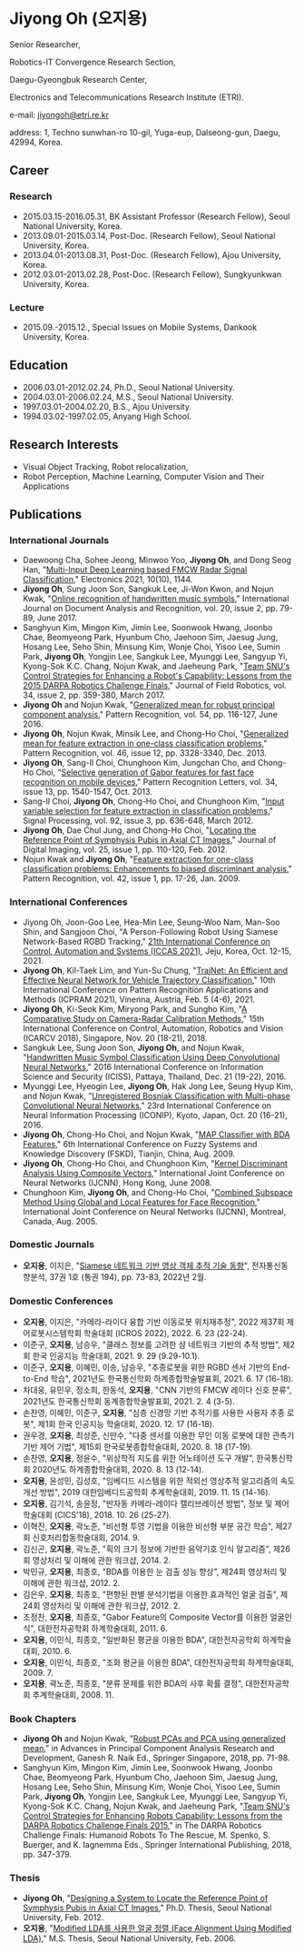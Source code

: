 <!--
<div align="center">
  <br>
  <img src="/images/증명사진-오지용.png" alt="Jiyong Oh (오지용)" width="600"/>
  <br>  
   <p align="center">
    <i>Support my work via <a href="https://paypal.me/AmitMerchant">Paypal</a></i>
    •
    <i>Would you be interested in <a href="https://www.producthunt.com/upcoming/reverie-pro">Reverie Pro</a>?</i>
  </p> 
</div> -->

# Jiyong Oh (오지용)

Senior Researcher,

Robotics-IT Convergence Research Section,

Daegu-Gyeongbuk Research Center,

Electronics and Telecommunications Research Institute (ETRI).

e-mail: jiyongoh@etri.re.kr

address: 1, Techno sunwhan-ro 10-gil, Yuga-eup, Dalseong-gun, Daegu, 42994, Korea.

<!--
Reverie is a [Jekyll](https://jekyllrb.com/)-powered theme which is simple and opinionated. It's actually a fork of [jekyll-now](https://github.com/barryclark/jekyll-now) with some additional features and personal touches which I've implemented to suit my needs for my blog.

> [Theme demo](https://reverie-jekyll.netlify.app/)

This is a plug-and-play Jekyll theme best suited to use on [GitHub Pages](https://pages.github.com) (or [Cloudflare Pages](https://pages.cloudflare.com/) if you want to have your repository private) without even setting up a local environment.

![](/images/reverie-demo.png)

|  Responsiveness            |  Search | Categories |
|---------------------|----------------------|----------------------|
|![Responsiveness](/images/mobile-demo.png) | ![search](/images/search.png) | ![categories](/images/categories.png) |


# Table of Contents
  - [Career](#career)
    - [Research](#Research)
    - [Lecture](#Lecture)
  - [Education](#education)
  - [Research](#research-interests)
  - [Publication](#publication)
    - [International Journals](#international-journals)
    - [International Conferences](#international-conferences)
    - [Domestic Journals](#domestic-journals)
    - [Domestic Conferences](#domestic-conferences)
    - [Book Chapters](#book-chapters)
    - [Thesis](#thesis)
-->

## Career


### Research
- 2015.03.15-2016.05.31, BK Assistant Professor (Research Fellow), Seoul National University, Korea.
- 2013.09.01-2015.03.14, Post-Doc. (Research Fellow), Seoul National University, Korea.
- 2013.04.01-2013.08.31, Post-Doc. (Research Fellow), Ajou University, Korea.
- 2012.03.01-2013.02.28, Post-Doc. (Research Fellow), Sungkyunkwan University, Korea.


### Lecture
- 2015.09.-2015.12., Special Issues on Mobile Systems, Dankook University, Korea.


## Education
- 2006.03.01-2012.02.24, Ph.D., Seoul National University.
- 2004.03.01-2006.02.24, M.S., Seoul National University.
- 1997.03.01-2004.02.20, B.S., Ajou University.
- 1994.03.02-1997.02.05, Anyang High School.


## Research Interests
- Visual Object Tracking, Robot relocalization, 
- Robot Perception, Machine Learning, Computer Vision and Their Applications



## Publications

### International Journals
- Daewoong Cha, Sohee Jeong, Minwoo Yoo, **Jiyong Oh**, and Dong Seog Han, "[Multi-Input Deep Learning based FMCW Radar Signal Classification](https://www.mdpi.com/2079-9292/10/10/1144)," Electronics 2021, 10(10), 1144.
- **Jiyong Oh**, Sung Joon Son, Sangkuk Lee, Ji-Won Kwon, and Nojun Kwak, "[Online recognition of handwritten music symbols](https://link.springer.com/article/10.1007/s10032-017-0281-y?wt_mc=Internal.Event.1.SEM.ArticleAuthorOnlineFirst)," International Journal on Document Analysis and Recognition, vol. 20, issue 2, pp. 79-89, June 2017.
- Sanghyun Kim, Mingon Kim, Jimin Lee, Soonwook Hwang, Joonbo Chae, Beomyeong Park, Hyunbum Cho, Jaehoon Sim, Jaesug Jung, Hosang Lee, Seho Shin, Minsung Kim, Wonje Choi, Yisoo Lee, Sumin Park, **Jiyong Oh**, Yongjin Lee, Sangkuk Lee, Myunggi Lee, Sangyup Yi, Kyong-Sok K.C. Chang, Nojun Kwak, and Jaeheung Park, "[Team SNU's Control Strategies for Enhancing a Robot's Capability: Lessons from the 2015 DARPA Robotics Challenge Finals](https://onlinelibrary.wiley.com/doi/abs/10.1002/rob.21678)," Journal of Field Robotics, vol. 34, issue 2, pp. 359-380, March 2017.
- **Jiyong Oh** and Nojun Kwak, "[Generalized mean for robust principal component analysis](https://www.sciencedirect.com/science/article/pii/S0031320316000042)," Pattern Recognition, vol. 54, pp. 116-127, June 2016.
- **Jiyong Oh**, Nojun Kwak, Minsik Lee, and Chong-Ho Choi, "[Generalized mean for feature extraction in one-class classification problems](https://www.sciencedirect.com/science/article/abs/pii/S0031320313002707)," Pattern Recognition, vol. 46, issue 12, pp. 3328-3340, Dec. 2013.
- **Jiyong Oh**, Sang-Il Choi, Chunghoon Kim, Jungchan Cho, and Chong-Ho Choi, "[Selective generation of Gabor features for fast face recognition on mobile devices](https://www.sciencedirect.com/science/article/abs/pii/S0167865513002420)," Pattern Recognition Letters, vol. 34, issue 13, pp. 1540-1547, Oct. 2013.
- Sang-Il Choi, **Jiyong Oh**, Chong-Ho Choi, and Chunghoon Kim, "[Input variable selection for feature extraction in classification problems](https://www.sciencedirect.com/science/article/abs/pii/S0165168411003008)," Signal Processing, vol. 92, issue 3, pp. 636-648, March 2012.
- **Jiyong Oh**, Dae Chul Jung, and Chong-Ho Choi, "[Locating the Reference Point of Symphysis Pubis in Axial CT Images](https://link.springer.com/article/10.1007/s10278-011-9384-z)," Journal of Digital Imaging, vol. 25, issue 1, pp. 110-120, Feb. 2012.
- Nojun Kwak and **Jiyong Oh**, "[Feature extraction for one-class classification problems: Enhancements to biased discriminant analysis](https://www.sciencedirect.com/science/article/abs/pii/S0031320308002781)," Pattern Recognition, vol. 42, issue 1, pp. 17-26, Jan. 2009.


### International Conferences
- Jiyong Oh, Joon-Goo Lee, Hea-Min Lee, Seung-Woo Nam, Man-Soo Shin, and Sangjoon Choi, "A Person-Following Robot Using Siamese Network-Based RGBD Tracking," [21th International Conference on Control, Automation and Systems (ICCAS 2021)](http://2021.iccas.org/?page_id=962&uid=18&mod=document), Jeju, Korea, Oct. 12-15, 2021.
- **Jiyong Oh**, Kil-Taek Lim, and Yun-Su Chung, "[TrajNet: An Efficient and Effective Neural Network for Vehicle Trajectory Classification](https://www.scitepress.org/PublicationsDetail.aspx?ID=Rf72zoxRUjs=&t=1)," 10th International Conference on Pattern Recognition Applications and Methods (ICPRAM 2021), Vinenna, Austria, Feb. 5 (4-6), 2021.
- **Jiyong Oh**, Ki-Seok Kim, Miryong Park, and Sungho Kim, "[A Comparative Study on Camera-Radar Calibration Methods](https://ieeexplore.ieee.org/document/8581329)," 15th International Conference on Control, Automation, Robotics and Vision (ICARCV 2018), Singapore, Nov. 20 (18-21), 2018.
- Sangkuk Lee, Sung Joon Son, **Jiyong Oh**, and Nojun Kwak, "[Handwritten Music Symbol Classification Using Deep Convolutional Neural Networks](https://ieeexplore.ieee.org/document/7885856)," 2016 International Conference on Information Science and Security (ICISS), Pattaya, Thailand, Dec. 21 (19-22), 2016.
- Myunggi Lee, Hyeogin Lee, **Jiyong Oh**, Hak Jong Lee, Seung Hyup Kim, and Nojun Kwak, "[Unregistered Bosniak Classification with Multi-phase Convolutional Neural Networks](https://link.springer.com/chapter/10.1007/978-3-319-46681-1_3)," 23rd International Conference on Neural Information Processing (ICONIP), Kyoto, Japan, Oct. 20 (16-21), 2016.
- **Jiyong Oh**, Chong-Ho Choi, and Nojun Kwak, "[MAP Classifier with BDA Features](https://ieeexplore.ieee.org/document/5358603?tp=&arnumber=5358603&queryText%3DMAP%20Classifier%20with%20BDA%20Features=)," 6th International Conference on Fuzzy Systems and Knowledge Discovery (FSKD), Tianjin, China, Aug. 2009.
- **Jiyong Oh**, Chong-Ho Choi, and Chunghoon Kim, "[Kernel Discriminant Analysis Using Composite Vectors](https://ieeexplore.ieee.org/document/4634144?tp=&arnumber=4634144&queryText%3DKernel%20Discriminant%20Analysis%20Using%20Composite%20Vectors=)," International Joint Conference on Neural Networks (IJCNN), Hong Kong, June 2008.
- Chunghoon Kim, **Jiyong Oh**, and Chong-Ho Choi, "[Combined Subspace Method Using Global and Local Features for Face Recognition](https://ieeexplore.ieee.org/document/1556212?tp=&arnumber=1556212&queryText%3DCombined%20Subspace%20Method%20Using%20Global%20and%20Local%20Features%20for%20Face%20Recognition=)," International Joint Conference on Neural Networks (IJCNN), Montreal, Canada, Aug. 2005.

### Domestic Journals
- **오지용**, 이지은, "[Siamese 네트워크 기반 영상 객체 추적 기술 동향](https://ettrends.etri.re.kr/ettrends/194/0905194009/)", 전자통신동향분석, 37권 1호 (통권 194), pp. 73-83, 2022년 2월.


### Domestic Conferences
- **오지용**, 이지은, "카메라-라이다 융합 기반 이동로봇 위치재추정", 2022 제37회 제어로봇시스템학회 학술대회 (ICROS 2022), 2022. 6. 23 (22-24).
- 이준구, **오지용**, 남승우, "클래스 정보를 고려한 샴 네트워크 기반의 추적 방법", 제2회 한국 인공지능 학술대회, 2021. 9. 29 (9.29-10.1).
- 이준구, **오지용**, 이혜민, 이송, 남승우, "추종로봇을 위한 RGBD 센서 기반의 End-to-End 학습", 2021년도 한국통신학회 하계종합학술발표회, 2021. 6. 17 (16-18).
- 차대웅, 유민우, 정소희, 한동석, **오지용**, "CNN 기반의 FMCW 레이다 신호 분류", 2021년도 한국통신학회 동계종합학술발표회, 2021. 2. 4 (3-5).
- 손찬영, 이혜민, 이준구, **오지용**, "심층 신경망 기반 추적기를 사용한 사용자 추종 로봇", 제1회 한국 인공지능 학술대회, 2020. 12. 17 (16-18).
- 권우경, **오지용**, 최상준, 신만수, "다중 센서를 이용한 무인 이동 로봇에 대한 관측기 기반 제어 기법", 제15회 한국로봇종합학술대회, 2020. 8. 18 (17-19).
- 손찬영, **오지용**, 정윤수, "위상학적 지도를 위한 어노테이션 도구 개발", 한국통신학회 2020년도 하계종합학술대회, 2020. 8. 13 (12-14).
- **오지용**, 윤성민, 김성호, "임베디드 시스템을 위한 적외선 영상추적 알고리즘의 속도개선 방법", 2019 대한임베디드공학회 추계학술대회, 2019. 11. 15 (14-16).
- **오지용**, 김기석, 송윤정, "반자동 카메라-레이다 캘리브레이션 방법", 정보 및 제어 학술대회 (CICS'18), 2018. 10. 26 (25-27).
- 이혁진, **오지용**, 곽노준, "비선형 투영 기법을 이용한 비선형 부분 공간 학습", 제27회 신호처리합동학술대회, 2014. 9.
- 김신곤, **오지용**, 곽노준, "획의 크기 정보에 기반한 음악기호 인식 알고리즘", 제26회 영상처리 및 이해에 관한 워크샵, 2014. 2.
- 박민규, **오지용**, 최종호, "BDA를 이용한 눈 검출 성능 향상", 제24회 영상처리 및 이해에 관한 워크샵, 2012. 2.
- 김은우, **오지용**, 최종호, "편향된 판별 분석기법을 이용한 효과적인 얼굴 검출", 제24회 영상처리 및 이해에 관한 워크샵, 2012. 2.
- 조정찬, **오지용**, 최종호, "Gabor Feature의 Composite Vector를 이용한 얼굴인식", 대한전자공학회 하계학술대회, 2011. 6.
- **오지용**, 이민식, 최종호, "일반화된 평균을 이용한 BDA", 대한전자공학회 하계학술대회, 2010. 6.
- **오지용**, 이민식, 최종호, "조화 평균을 이용한 BDA", 대한전자공학회 하계학술대회, 2009. 7.
- **오지용**, 곽노준, 최종호, "분류 문제를 위한 BDA의 사후 확률 결정", 대한전자공학회 추계학술대회, 2008. 11.

### Book Chapters
- **Jiyong Oh** and Nojun Kwak, "[Robust PCAs and PCA using generalized mean](https://www.springerprofessional.de/en/robust-pcas-and-pca-using-generalized-mean/15303758)," in Advances in Principal Component Analysis Research and Development, Ganesh R. Naik Ed., Springer Singapore, 2018, pp. 71-98.
- Sanghyun Kim, Mingon Kim, Jimin Lee, Soonwook Hwang, Joonbo Chae, Beomyeong Park, Hyunbum Cho, Jaehoon Sim, Jaesug Jung, Hosang Lee, Seho Shin, Minsung Kim, Wonje Choi, Yisoo Lee, Sumin Park, **Jiyong Oh**, Yongjin Lee, Sangkuk Lee, Myunggi Lee, Sangyup Yi, Kyong-Sok K.C. Chang, Nojun Kwak, and Jaeheung Park, "[Team SNU's Control Strategies for Enhancing Robots Capability: Lessons from the DARPA Robotics Challenge Finals 2015](https://link.springer.com/chapter/10.1007/978-3-319-74666-1_10)," in The DARPA Robotics Challenge Finals: Humanoid Robots To The Rescue, M. Spenko, S. Buerger, and K. Iagnemma Eds., Springer International Publishing, 2018, pp. 347-379.


### Thesis
- **Jiyong Oh**, "[Designing a System to Locate the Reference Point of Symphysis Pubis in Axial CT Images](https://snu-primo.hosted.exlibrisgroup.com/primo-explore/search?query=any,contains,Designing%20a%20System%20to%20Locate%20the%20Reference%20Point%20of%20Symphysis%20Pubis%20in%20Axial%20CT%20Images&tab=all&search_scope=ALL&sortby=rank&vid=82SNU&lang=ko_KR&mode=simple&fromRedirectFilter=true)," Ph.D. Thesis, Seoul National University, Feb. 2012.
- **오지용**, "[Modified LDA를 사용한 얼굴 정렬 (Face Alignment Using Modified LDA)](https://snu-primo.hosted.exlibrisgroup.com/primo-explore/fulldisplay?query=any,contains,Modified%20LDA%EB%A5%BC%20%EC%82%AC%EC%9A%A9%ED%95%9C%20%EC%96%BC%EA%B5%B4%20%EC%A0%95%EB%A0%AC&vid=82SNU&search_scope=ALL&sortby=rank&tab=all&docid=82SNU_INST21455420540002591&lang=ko_KR&mode=simple&fromRedirectFilter=true)," M.S. Thesis, Seoul National University, Feb. 2006.
